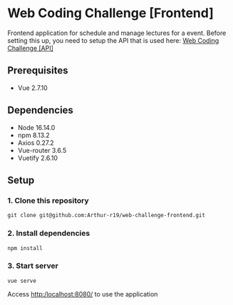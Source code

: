 # Web Coding Challenge [Frontend]
Frontend application for schedule and manage lectures for a event. Before setting this up, you need to setup the API that is used here: [Web Coding Challenge [API]](https://github.com/Arthur-r19/web-challenge-api/tree/develop)


## Prerequisites
- Vue 2.7.10


## Dependencies
- Node 16.14.0
- npm 8.13.2
- Axios 0.27.2
- Vue-router 3.6.5
- Vuetify 2.6.10

## Setup
### 1. Clone this repository
```
git clone git@github.com:Arthur-r19/web-challenge-frontend.git
```
### 2. Install dependencies
```
npm install
```

### 3. Start server
```
vue serve
```
Access [http:/localhost:8080/](http:/localhost:8080/) to use the application
